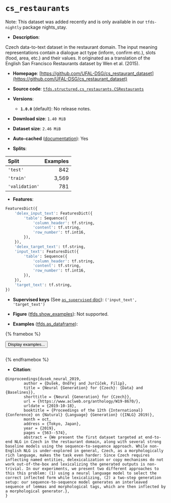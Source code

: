 <div itemscope itemtype="http://schema.org/Dataset">
  <div itemscope itemprop="includedInDataCatalog" itemtype="http://schema.org/DataCatalog">
    <meta itemprop="name" content="TensorFlow Datasets" />
  </div>
  <meta itemprop="name" content="cs_restaurants" />
  <meta itemprop="description" content="Czech data-to-text dataset in the restaurant domain. The input meaning representations&#10;contain a dialogue act type (inform, confirm etc.), slots (food, area, etc.) and their values.&#10;It originated as a translation of the English San Francisco Restaurants dataset by Wen et al. (2015).&#10;&#10;To use this dataset:&#10;&#10;```python&#10;import tensorflow_datasets as tfds&#10;&#10;ds = tfds.load(&#x27;cs_restaurants&#x27;, split=&#x27;train&#x27;)&#10;for ex in ds.take(4):&#10;  print(ex)&#10;```&#10;&#10;See [the guide](https://www.tensorflow.org/datasets/overview) for more&#10;informations on [tensorflow_datasets](https://www.tensorflow.org/datasets).&#10;&#10;" />
  <meta itemprop="url" content="https://www.tensorflow.org/datasets/catalog/cs_restaurants" />
  <meta itemprop="sameAs" content="https://github.com/UFAL-DSG/cs_restaurant_dataset" />
  <meta itemprop="citation" content="@inproceedings{dusek_neural_2019,&#10;        author = {Dušek, Ondřej and Jurčíček, Filip},&#10;        title = {Neural {Generation} for {Czech}: {Data} and {Baselines}},&#10;        shorttitle = {Neural {Generation} for {Czech}},&#10;        url = {https://www.aclweb.org/anthology/W19-8670/},&#10;        urldate = {2019-10-18},&#10;        booktitle = {Proceedings of the 12th {International} {Conference} on {Natural} {Language} {Generation} ({INLG} 2019)},&#10;        month = oct,&#10;        address = {Tokyo, Japan},&#10;        year = {2019},&#10;        pages = {563--574},&#10;        abstract = {We present the first dataset targeted at end-to-end NLG in Czech in the restaurant domain, along with several strong baseline models using the sequence-to-sequence approach. While non-English NLG is under-explored in general, Czech, as a morphologically rich language, makes the task even harder: Since Czech requires inflecting named entities, delexicalization or copy mechanisms do not work out-of-the-box and lexicalizing the generated outputs is non-trivial. In our experiments, we present two different approaches to this this problem: (1) using a neural language model to select the correct inflected form while lexicalizing, (2) a two-step generation setup: our sequence-to-sequence model generates an interleaved sequence of lemmas and morphological tags, which are then inflected by a morphological generator.},&#10;}" />
</div>

# `cs_restaurants`


Note: This dataset was added recently and is only available in our
`tfds-nightly` package
<span class="material-icons" title="Available only in the tfds-nightly package">nights_stay</span>.

*   **Description**:

Czech data-to-text dataset in the restaurant domain. The input meaning
representations contain a dialogue act type (inform, confirm etc.), slots (food,
area, etc.) and their values. It originated as a translation of the English San
Francisco Restaurants dataset by Wen et al. (2015).

*   **Homepage**:
    [https://github.com/UFAL-DSG/cs_restaurant_dataset](https://github.com/UFAL-DSG/cs_restaurant_dataset)

*   **Source code**:
    [`tfds.structured.cs_restaurants.CSRestaurants`](https://github.com/tensorflow/datasets/tree/master/tensorflow_datasets/structured/cs_restaurants/cs_restaurants.py)

*   **Versions**:

    *   **`1.0.0`** (default): No release notes.

*   **Download size**: `1.40 MiB`

*   **Dataset size**: `2.46 MiB`

*   **Auto-cached**
    ([documentation](https://www.tensorflow.org/datasets/performances#auto-caching)):
    Yes

*   **Splits**:

Split          | Examples
:------------- | -------:
`'test'`       | 842
`'train'`      | 3,569
`'validation'` | 781

*   **Features**:

```python
FeaturesDict({
    'delex_input_text': FeaturesDict({
        'table': Sequence({
            'column_header': tf.string,
            'content': tf.string,
            'row_number': tf.int16,
        }),
    }),
    'delex_target_text': tf.string,
    'input_text': FeaturesDict({
        'table': Sequence({
            'column_header': tf.string,
            'content': tf.string,
            'row_number': tf.int16,
        }),
    }),
    'target_text': tf.string,
})
```

*   **Supervised keys** (See
    [`as_supervised` doc](https://www.tensorflow.org/datasets/api_docs/python/tfds/load#args)):
    `('input_text', 'target_text')`

*   **Figure**
    ([tfds.show_examples](https://www.tensorflow.org/datasets/api_docs/python/tfds/visualization/show_examples)):
    Not supported.

*   **Examples**
    ([tfds.as_dataframe](https://www.tensorflow.org/datasets/api_docs/python/tfds/as_dataframe)):

<!-- mdformat off(HTML should not be auto-formatted) -->

{% framebox %}

<button id="displaydataframe">Display examples...</button>
<div id="dataframecontent" style="overflow-x:auto"></div>
<script src="https://www.gstatic.com/external_hosted/jquery2.min.js"></script>
<script>
var url = "https://storage.googleapis.com/tfds-data/visualization/dataframe/cs_restaurants-1.0.0.html";
$(document).ready(() => {
  $("#displaydataframe").click((event) => {
    // Disable the button after clicking (dataframe loaded only once).
    $("#displaydataframe").prop("disabled", true);

    // Pre-fetch and display the content
    $.get(url, (data) => {
      $("#dataframecontent").html(data);
    }).fail(() => {
      $("#dataframecontent").html(
        'Error loading examples. If the error persist, please open '
        + 'a new issue.'
      );
    });
  });
});
</script>

{% endframebox %}

<!-- mdformat on -->

*   **Citation**:

```
@inproceedings{dusek_neural_2019,
        author = {Dušek, Ondřej and Jurčíček, Filip},
        title = {Neural {Generation} for {Czech}: {Data} and {Baselines}},
        shorttitle = {Neural {Generation} for {Czech}},
        url = {https://www.aclweb.org/anthology/W19-8670/},
        urldate = {2019-10-18},
        booktitle = {Proceedings of the 12th {International} {Conference} on {Natural} {Language} {Generation} ({INLG} 2019)},
        month = oct,
        address = {Tokyo, Japan},
        year = {2019},
        pages = {563--574},
        abstract = {We present the first dataset targeted at end-to-end NLG in Czech in the restaurant domain, along with several strong baseline models using the sequence-to-sequence approach. While non-English NLG is under-explored in general, Czech, as a morphologically rich language, makes the task even harder: Since Czech requires inflecting named entities, delexicalization or copy mechanisms do not work out-of-the-box and lexicalizing the generated outputs is non-trivial. In our experiments, we present two different approaches to this this problem: (1) using a neural language model to select the correct inflected form while lexicalizing, (2) a two-step generation setup: our sequence-to-sequence model generates an interleaved sequence of lemmas and morphological tags, which are then inflected by a morphological generator.},
}
```

